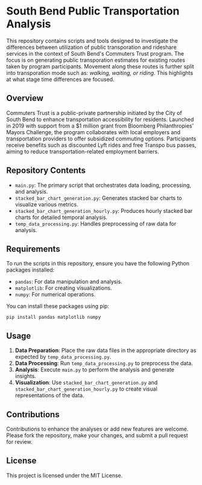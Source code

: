 # South Bend Public Transportation Analysis
This repository contains scripts and tools designed to investigate the differences between utilization of public transporation and rideshare services in the context of South Bend's Commuters Trust program. The focus is on generating public transporation estimates for existing routes taken by program participants. Movement along these routes is further split into transporation mode such as: _walking, waiting, or riding_. This highlights at what stage time differences are focused.

## Overview
Commuters Trust is a public-private partnership initiated by the City of South Bend to enhance transportation accessibility for residents. Launched in 2019 with support from a $1 million grant from Bloomberg Philanthropies' Mayors Challenge, the program collaborates with local employers and transportation providers to offer subsidized commuting options. Participants receive benefits such as discounted Lyft rides and free Transpo bus passes, aiming to reduce transportation-related employment barriers. 

## Repository Contents
* `main.py`: The primary script that orchestrates data loading, processing, and analysis.
* `stacked_bar_chart_generation.py`: Generates stacked bar charts to visualize various metrics.
* `stacked_bar_chart_generation_hourly.py`: Produces hourly stacked bar charts for detailed temporal analysis.
* `temp_data_processing.py`: Handles preprocessing of raw data for analysis.

## Requirements
To run the scripts in this repository, ensure you have the following Python packages installed:

* `pandas`: For data manipulation and analysis.
* `matplotlib`: For creating visualizations.
* `numpy`: For numerical operations.

You can install these packages using pip:
```
pip install pandas matplotlib numpy
```

## Usage
1. **Data Preparation**: Place the raw data files in the appropriate directory as expected by `temp_data_processing.py`.
2. **Data Processing**: Run `temp_data_processing.py` to preprocess the data.
3. **Analysis**: Execute `main.py` to perform the analysis and generate insights.
4. **Visualization**: Use `stacked_bar_chart_generation.py` and `stacked_bar_chart_generation_hourly.py` to create visual representations of the data.
   
## Contributions
Contributions to enhance the analyses or add new features are welcome. Please fork the repository, make your changes, and submit a pull request for review.

## License
This project is licensed under the MIT License.
